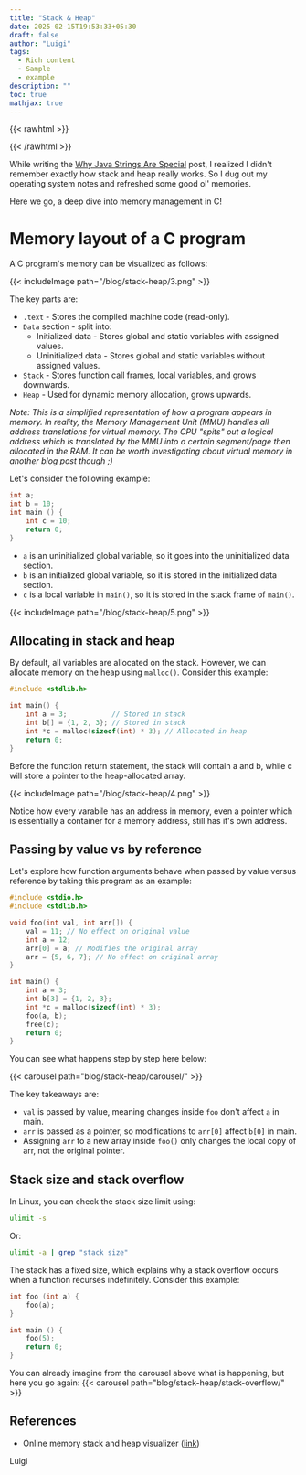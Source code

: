 ```yaml
---
title: "Stack & Heap"
date: 2025-02-15T19:53:33+05:30
draft: false
author: "Luigi"
tags:
  - Rich content
  - Sample
  - example
description: ""
toc: true
mathjax: true
---
```


{{< rawhtml >}} 
<script>
MathJax = {
	tex: {
		inlineMath: [["$", "$"]]
	}
};
</script>

<style>
pre {
  max-height: none !important;
  height: auto !important;
  overflow-y: visible !important;
}

.carousel-control-prev-icon,
.carousel-control-next-icon {
    background-color: black;
}

.carousel-indicators [data-bs-target] {
    background-color: #000; /* Colore degli indicatori (nero) */
    border-radius: 50%; /* Forma circolare */
    width: 10px; /* Larghezza dell'indicatore */
    height: 10px; /* Altezza dell'indicatore */
    opacity: 0.5; /* Trasparenza per indicatori non attivi */
    border: none; /* Rimuove il bordo quadrato */
}

.carousel-indicators [data-bs-target].active {
    opacity: 1; /* Opacità per l'indicatore attivo */
}

/* Posizionamento delle frecce */
.carousel-control-prev,
.carousel-control-next {
	margin-top: 40%;
    width: 5%; /* Regola la larghezza delle frecce */
}

.carousel-item {
    transition: none !important; /* Disabilita la transizione */
}

.carousel-item.active {
    display: block; /* Assicurati che l'immagine attiva sia mostrata */
}

.carousel-item-next,
.carousel-item-prev,
.carousel-item.active {
    display: block; /* Assicura che le immagini siano visibili */
}

.carousel-control-prev-icon {
    transform: rotate(90deg); /* Ruota di 90° in senso orario */
}

/* Ruota la freccia "avanti" verso il basso */
.carousel-control-next-icon {
    transform: rotate(90deg); /* Ruota di 270° in senso orario */
}


body img{
    filter: invert(100%);
    mix-blend-mode: difference;
    background-color: #18191A; /* Questo diventa il nuovo "bianco" */
}
.navbar-brand img{
	filter: none;
	mix-blend-mode: normal;
}

</style>


    
{{< /rawhtml >}}

While writing the [Why Java Strings Are Special](https://www.luigicennini.it/en/blog/java-strings/) post, I realized I didn't remember exactly how stack and heap really works. So I dug out my operating system notes and refreshed some good ol' memories.

Here we go, a deep dive into memory management in C!

# Memory layout of a C program
A C program's memory can be visualized as follows:

{{< includeImage path="/blog/stack-heap/3.png" >}}



The key parts are:
- `.text` - Stores the compiled machine code (read-only).
- `Data` section - split into:
	- Initialized data - Stores global and static variables with assigned values.
	- Uninitialized data - Stores global and static variables without assigned values.
- `Stack` - Stores function call frames, local variables, and grows downwards.
- `Heap` - Used for dynamic memory allocation, grows upwards.

*Note: This is a simplified representation of how a program appears in memory. In reality, the Memory Management Unit (MMU) handles all address translations for virtual memory. The CPU "spits" out a logical address which is translated by the MMU into a certain segment/page then allocated in the RAM. It can be worth investigating about virtual memory in another blog post though ;)*


Let's consider the following example:

```c
int a;
int b = 10;
int main () {
	int c = 10;
	return 0;
}
```

- `a` is an uninitialized global variable, so it goes into the uninitialized data section.
- `b` is an initialized global variable, so it is stored in the initialized data section.
- `c` is a local variable in `main()`, so it is stored in the stack frame of `main()`.



{{< includeImage path="/blog/stack-heap/5.png" >}}




## Allocating in stack and heap
By default, all variables are allocated on the stack. 
However, we can allocate memory on the heap using `malloc()`. Consider this example:
```c
#include <stdlib.h>

int main() {
    int a = 3;           // Stored in stack
    int b[] = {1, 2, 3}; // Stored in stack
    int *c = malloc(sizeof(int) * 3); // Allocated in heap
    return 0;
}
```


Before the function return statement, the stack will contain a and b, while c will store a pointer to the heap-allocated array.

{{< includeImage path="/blog/stack-heap/4.png" >}}

Notice how every varabile has an address in memory, even a pointer which is essentially a container for a memory address, still has it's own address.


## Passing by value vs by reference
Let's explore how function arguments behave when passed by value versus reference by taking this program as an example:

```c
#include <stdio.h>
#include <stdlib.h>

void foo(int val, int arr[]) {
    val = 11; // No effect on original value
    int a = 12;
    arr[0] = a; // Modifies the original array
    arr = {5, 6, 7}; // No effect on original array
}

int main() {
    int a = 3;
    int b[3] = {1, 2, 3};
    int *c = malloc(sizeof(int) * 3);
    foo(a, b);
    free(c);
    return 0;
}
```

You can see what happens step by step here below:

{{< carousel path="blog/stack-heap/carousel/" >}}

The key takeaways are:
- `val` is passed by value, meaning changes inside `foo` don't affect `a` in main.
- `arr` is passed as a pointer, so modifications to `arr[0]` affect `b[0]` in main.
- Assigning `arr` to a new array inside `foo()` only changes the local copy of arr, not the original pointer.



## Stack size and stack overflow
In Linux, you can check the stack size limit using:
```bash
ulimit -s
```

Or:
```bash
ulimit -a | grep "stack size"
```

The stack has a fixed size, which explains why a stack overflow occurs when a function recurses indefinitely. 
Consider this example:

```c
int foo (int a) {
	foo(a);
}

int main () {
	foo(5);
	return 0;
}
```

You can already imagine from the carousel above what is happening, but here you go again:
{{< carousel path="blog/stack-heap/stack-overflow/" >}}


## References
- Online memory stack and heap visualizer ([link](https://ryoskate.jp/PlayVisualizerC.js/))



Luigi